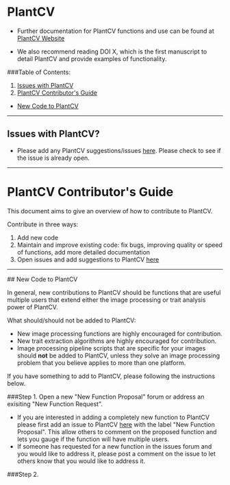 # PlantCV

*  Further documentation for PlantCV functions and use can be found at [PlantCV Website](http://plantcv.danforthcenter.org/)

*  We also recommend reading DOI X, which is the first manuscript to detail PlantCV and provide examples of functionality.

###Table of Contents:
1.  [Issues with PlantCV](#issueswithplantcv)
2.  [PlantCV Contributor's Guide](#plantcvcontributorsguide)
  *  [New Code to PlantCV](#newcode)  

___

## <a id="issueswithplantcv"></a>Issues with PlantCV?

* Please add any PlantCV suggestions/issues [here](https://github.com/danforthcenter/plantcv/issues). Please check to see if the issue is already open.  

---

# <a id="plantcvcontributorsguide"></a>PlantCV Contributor's Guide

This document aims to give an overview of how to contribute to PlantCV.

Contribute in three ways:  
1.  Add new code  
2.  Maintain and improve existing code: fix bugs, improving quality or speed of functions, add more detailed documentation  
3.  Open issues and add suggestions to PlantCV [here](https://github.com/danforthcenter/plantcv/issues)  

___
##<a id="newcode"></a> New Code to PlantCV

In general, new contributions to PlantCV should be functions that are useful multiple users that extend either the image processing or trait analysis power of PlantCV.  

What should/should not be added to PlantCV:
*  New image processing functions are highly encouraged for contribution.  
*  New trait extraction algorithms are highly encouraged for contribution.  
*  Image processing pipeline scripts that are specific for your images should **not** be added to PlantCV, unless they solve an image processing problem that you believe applies to more than one platform.

If you have something to add to PlantCV, please following the instructions below.

###Step 1. Open a new "New Function Proposal" forum or address an exisiting "New Function Request".

*  If you are interested in adding a completely new function to PlantCV please first add an issue to PlantCV [here](https://github.com/danforthcenter/plantcv/issues) with the label "New Function Proposal". This allow others to comment on the proposed function and lets you gauge if the function will have multiple users.
*  If someone has requested for a new function in the issues forum and you would like to address it, please post a comment on the issue to let others know that you would like to address it.

###Step 2. 




